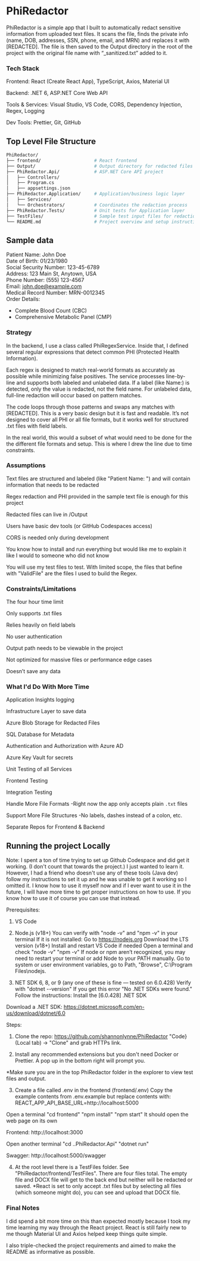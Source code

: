 # PhiRedactor

PhiRedactor is a simple app that I built to automatically redact sensitive information from uploaded text files. It scans the file, finds the private info (name, DOB, addresses, SSN, phone, email, and MRN) and replaces it with [REDACTED]. The file is then saved to the Output directory in the root of the project with the original file name with “\_sanitized.txt” added to it.

### Tech Stack

Frontend: React (Create React App), TypeScript, Axios, Material UI

Backend: .NET 6, ASP.NET Core Web API

Tools & Services: Visual Studio, VS Code, CORS, Dependency Injection, Regex, Logging

Dev Tools: Prettier, Git, GitHub

## Top Level File Structure

```bash
PhiRedactor/
├── frontend/                    # React frontend
├── Output/                      # Output directory for redacted files
├── PhiRedactor.Api/             # ASP.NET Core API project
│   ├── Controllers/
│   ├── Program.cs
│   ├── appsettings.json
├── PhiRedactor.Application/     # Application/business logic layer
│   ├── Services/
│   └── Orchestrators/           # Coordinates the redaction process
├── PhiRedactor.Tests/           # Unit tests for Application layer
├── TestFiles/                   # Sample test input files for redaction
└── README.md                    # Project overview and setup instructions
```

## Sample data

Patient Name: John Doe  
Date of Birth: 01/23/1980  
Social Security Number: 123-45-6789  
Address: 123 Main St, Anytown, USA  
Phone Number: (555) 123-4567  
Email: john.doe@example.com  
Medical Record Number: MRN-0012345  
Order Details:

- Complete Blood Count (CBC)
- Comprehensive Metabolic Panel (CMP)

### Strategy

In the backend, I use a class called PhiRegexService. Inside that, I defined several regular expressions that detect common PHI (Protected Health Information).

Each regex is designed to match real-world formats as accurately as possible while minimizing false positives. The service processes line-by-line and supports both labeled and unlabeled data. If a label (like Name:) is detected, only the value is redacted, not the field name. For unlabeled data, full-line redaction will occur based on pattern matches.

The code loops through those patterns and swaps any matches with [REDACTED]. This is a very basic design but it is fast and readable. It’s not designed to cover all PHI or all file formats, but it works well for structured .txt files with field labels.

In the real world, this would a subset of what would need to be done for the the different file formats and setup. This is where I drew the line due to time constraints.

### Assumptions

Text files are structured and labeled (like "Patient Name: ") and will contain information that needs to be redacted

Regex redaction and PHI provided in the sample text file is enough for this project

Redacted files can live in /Output

Users have basic dev tools (or GitHub Codespaces access)

CORS is needed only during development

You know how to install and run everything but would like me to explain it like I would to someone who did not know

You will use my test files to test. With limited scope, the files that befine with "ValidFile" are the files I used to build the Regex.

### Constraints/Limitations

The four hour time limit

Only supports .txt files

Relies heavily on field labels

No user authentication

Output path needs to be viewable in the project

Not optimized for massive files or performance edge cases

Doesn’t save any data

### What I'd Do With More Time

Application Insights logging

Infrastructure Layer to save data

Azure Blob Storage for Redacted Files

SQL Database for Metadata

Authentication and Authorization with Azure AD

Azure Key Vault for secrets

Unit Testing of all Services

Frontend Testing

Integration Testing

Handle More File Formats
-Right now the app only accepts plain `.txt` files

Support More File Structures
-No labels, dashes instead of a colon, etc.

Separate Repos for Frontend & Backend

## Running the project Locally

Note: I spent a ton of time trying to set up Github Codespace and did get it working. (I don't count that towards the project.) I just wanted to learn it. However, I had a friend who doesn't use any of these tools (Java dev) follow my instructions to set it up and he was unable to get it working so I omitted it. I know how to use it myself now and if I ever want to use it in the future, I will have more time to get proper instructions on how to use. If you know how to use it of course you can use that instead.

Prerequisites:

1. VS Code

2. Node.js (v18+)
   You can verify with "node -v" and "npm -v" in your terminal
   If it is not installed:
   Go to https://nodejs.org
   Download the LTS version (v18+)
   Install and restart VS Code if needed
   Open a terminal and check
   "node -v"
   "npm -v"
   If node or npm aren’t recognized, you may need to restart your terminal or add Node to your PATH manually.
   Go to system or user environment variables, go to Path, "Browse", C:\Program Files\nodejs\.

3. NET SDK 6, 8, or 9 (any one of these is fine — tested on 6.0.428)
   Verify with "dotnet --version"
   If you get this error "No .NET SDKs were found."
   Follow the instructions:
   Install the [6.0.428] .NET SDK

Download a .NET SDK:
https://dotnet.microsoft.com/en-us/download/dotnet/6.0

Steps:

1. Clone the repo: https://github.com/shannonlynne/PhiRedactor
   "Code} (Local tab) -> "Clone" and grab HTTPs link.

2. Install any recommended extensions but you don't need Docker or Prettier. A pop up in the bottom right will prompt you.

\*Make sure you are in the top PhiRedactor folder in the explorer to view test files and output.

3. Create a file called .env in the frontend (frontend/.env)
   Copy the example contents from .env.example but replace contents with:
   REACT_APP_API_BASE_URL=http://localhost:5000

Open a terminal
"cd frontend"
"npm install"
"npm start"
It should open the web page on its own

Frontend: http://localhost:3000

Open another terminal
"cd ..PhiRedactor.Api"
"dotnet run"

Swagger: http://localhost:5000/swagger

4. At the root level there is a TestFiles folder. See "PhiRedactor/frontend/TestFiles". There are four files total. The empty file and DOCX file will get to the back end but neither will be redacted or saved.
   \*React is set to only accept .txt files but by selecting all files (which someone might do), you can see and upload that DOCX file.

### Final Notes

I did spend a bit more time on this than expected mostly because I took my time learning my way through the React project. React is still fairly new to me though Material UI and Axios helped keep things quite simple.

I also triple-checked the project requirements and aimed to make the README as informative as possible.
